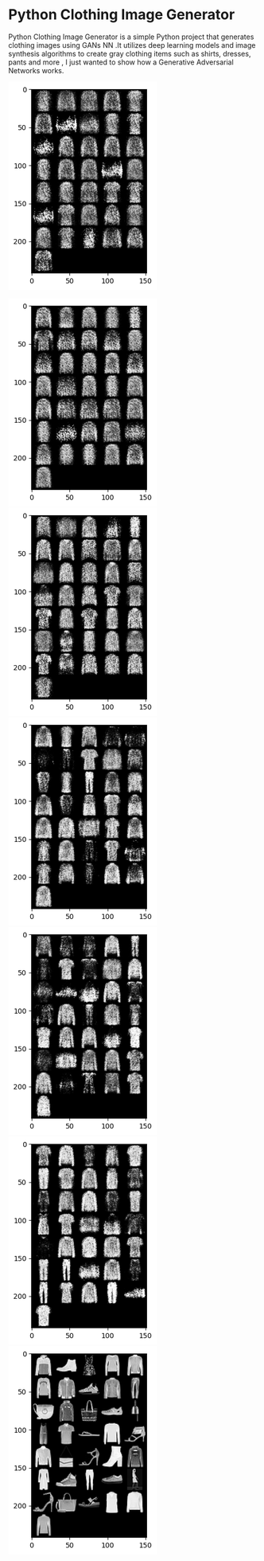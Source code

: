 # Python Clothing Image Generator
Python Clothing Image Generator is a simple Python project that generates clothing images using GANs NN .It utilizes deep learning models and image synthesis algorithms to create gray clothing  items such as shirts, dresses, pants and more , I just wanted to show how a Generative Adversarial Networks works.



![](img/output1.png)

![](img/output2.png)
![bg right:44%](img/output3.png)
![bg right:44%](img/output4.png)
![bg right:44%](img/output5.png)
![bg right:44%](img/output6.png)
![bg right:44%](img/output7.png)
